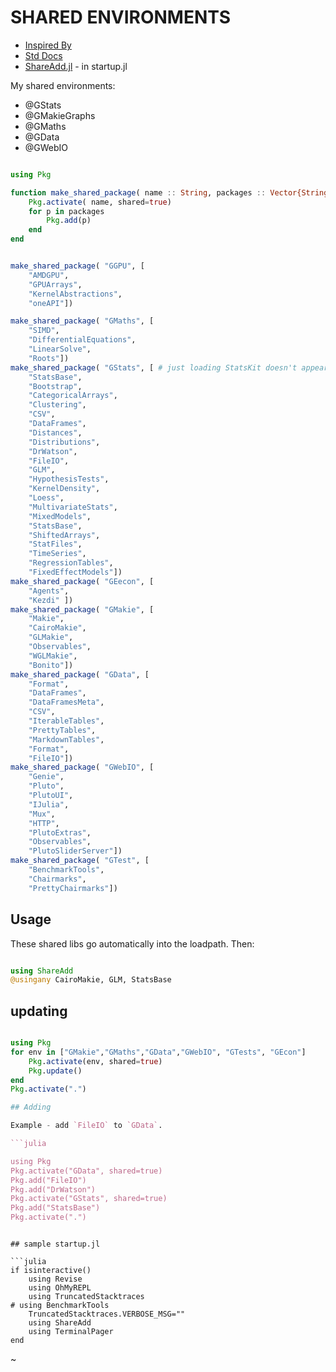 # SHARED ENVIRONMENTS

* [Inspired By](https://discourse.julialang.org/t/whats-in-your/129530/4)
* [Std Docs](https://pkgdocs.julialang.org/v1/environments/#Shared-environments)
* [ShareAdd.jl](https://github.com/Eben60/ShareAdd.jl) - in startup.jl

My shared environments:

* @GStats
* @GMakieGraphs
* @GMaths
* @GData
* @GWebIO

```julia

using Pkg

function make_shared_package( name :: String, packages :: Vector{String})
    Pkg.activate( name, shared=true)
    for p in packages
        Pkg.add(p)
    end
end


make_shared_package( "GGPU", [
    "AMDGPU", 
    "GPUArrays", 
    "KernelAbstractions",
    "oneAPI"])

make_shared_package( "GMaths", [
    "SIMD",
    "DifferentialEquations", 
    "LinearSolve", 
    "Roots"])
make_shared_package( "GStats", [ # just loading StatsKit doesn't appear to work here..
    "StatsBase", 
    "Bootstrap",
    "CategoricalArrays",
    "Clustering",
    "CSV",
    "DataFrames",
    "Distances",
    "Distributions",
    "DrWatson",
    "FileIO",
    "GLM",
    "HypothesisTests",
    "KernelDensity",
    "Loess",
    "MultivariateStats",
    "MixedModels",
    "StatsBase",
    "ShiftedArrays",
    "StatFiles",
    "TimeSeries",
    "RegressionTables",
    "FixedEffectModels"])
make_shared_package( "GEecon", [
    "Agents", 
    "Kezdi" ])
make_shared_package( "GMakie", [
    "Makie", 
    "CairoMakie", 
    "GLMakie", 
    "Observables", 
    "WGLMakie", 
    "Bonito"])  
make_shared_package( "GData", [
    "Format", 
    "DataFrames", 
    "DataFramesMeta", 
    "CSV", 
    "IterableTables", 
    "PrettyTables", 
    "MarkdownTables", 
    "Format", 
    "FileIO"])
make_shared_package( "GWebIO", [
    "Genie", 
    "Pluto", 
    "PlutoUI", 
    "IJulia", 
    "Mux", 
    "HTTP", 
    "PlutoExtras", 
    "Observables", 
    "PlutoSliderServer"])
make_shared_package( "GTest", [
    "BenchmarkTools", 
    "Chairmarks", 
    "PrettyChairmarks"])

```

## Usage

These shared libs go automatically into the loadpath. Then:

```julia 

using ShareAdd
@usingany CairoMakie, GLM, StatsBase 

```

## updating

```julia

using Pkg
for env in ["GMakie","GMaths","GData","GWebIO", "GTests", "GEcon"]
    Pkg.activate(env, shared=true)
    Pkg.update()
end
Pkg.activate(".")

## Adding 

Example - add `FileIO` to `GData`.

```julia

using Pkg
Pkg.activate("GData", shared=true)
Pkg.add("FileIO")
Pkg.add("DrWatson")
Pkg.activate("GStats", shared=true)
Pkg.add("StatsBase")
Pkg.activate(".")

```

```

## sample startup.jl

```julia
if isinteractive()     
    using Revise
    using OhMyREPL
    using TruncatedStacktraces
# using BenchmarkTools
    TruncatedStacktraces.VERBOSE_MSG=""
    using ShareAdd
    using TerminalPager
end
``` 

~    
